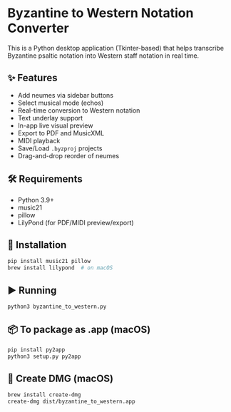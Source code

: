 # Byzantine to Western Notation Converter

This is a Python desktop application (Tkinter-based) that helps transcribe Byzantine psaltic notation into Western staff notation in real time.

## ✨ Features

- Add neumes via sidebar buttons
- Select musical mode (echos)
- Real-time conversion to Western notation
- Text underlay support
- In-app live visual preview
- Export to PDF and MusicXML
- MIDI playback
- Save/Load `.byzproj` projects
- Drag-and-drop reorder of neumes

## 🛠 Requirements

- Python 3.9+
- music21
- pillow
- LilyPond (for PDF/MIDI preview/export)

## 🔧 Installation

```bash
pip install music21 pillow
brew install lilypond  # on macOS
```

## ▶️ Running

```bash
python3 byzantine_to_western.py
```

## 📦 To package as .app (macOS)

```bash
pip install py2app
python3 setup.py py2app
```

## 📀 Create DMG (macOS)

```bash
brew install create-dmg
create-dmg dist/byzantine_to_western.app
```
